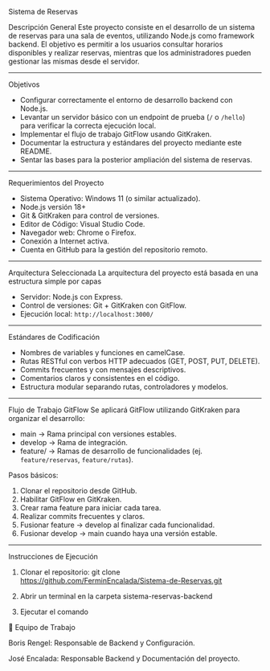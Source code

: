 Sistema de Reservas

Descripción General
Este proyecto consiste en el desarrollo de un sistema de reservas para una sala de eventos, utilizando Node.js como framework backend. El objetivo es permitir a los usuarios consultar horarios disponibles y realizar reservas, mientras que los administradores pueden gestionar las mismas desde el servidor.

---

Objetivos
- Configurar correctamente el entorno de desarrollo backend con Node.js.  
- Levantar un servidor básico con un endpoint de prueba (`/` o `/hello`) para verificar la correcta ejecución local.  
- Implementar el flujo de trabajo GitFlow usando GitKraken.  
- Documentar la estructura y estándares del proyecto mediante este README.  
- Sentar las bases para la posterior ampliación del sistema de reservas.

---

Requerimientos del Proyecto
- Sistema Operativo: Windows 11 (o similar actualizado).  
- Node.js versión 18+  
- Git & GitKraken para control de versiones.  
- Editor de Código: Visual Studio Code.  
- Navegador web: Chrome o Firefox.  
- Conexión a Internet activa.  
- Cuenta en GitHub para la gestión del repositorio remoto.

---

Arquitectura Seleccionada
La arquitectura del proyecto está basada en una estructura simple por capas


- Servidor: Node.js con Express.  
- Control de versiones: Git + GitKraken con GitFlow.  
- Ejecución local: `http://localhost:3000/`

---

Estándares de Codificación
- Nombres de variables y funciones en camelCase.  
- Rutas RESTful con verbos HTTP adecuados (GET, POST, PUT, DELETE).  
- Commits frecuentes y con mensajes descriptivos.  
- Comentarios claros y consistentes en el código.  
- Estructura modular separando rutas, controladores y modelos.

---

Flujo de Trabajo GitFlow
Se aplicará GitFlow utilizando GitKraken para organizar el desarrollo:

- main → Rama principal con versiones estables.  
- develop → Rama de integración.  
- feature/ → Ramas de desarrollo de funcionalidades (ej. `feature/reservas`, `feature/rutas`).

Pasos básicos:  
1. Clonar el repositorio desde GitHub.  
2. Habilitar GitFlow en GitKraken.  
3. Crear rama feature para iniciar cada tarea.  
4. Realizar commits frecuentes y claros.  
5. Fusionar feature → develop al finalizar cada funcionalidad.  
6. Fusionar develop → main cuando haya una versión estable.

---

Instrucciones de Ejecución
1. Clonar el repositorio:
git clone https://github.com/FerminEncalada/Sistema-de-Reservas.git

2. Abrir un terminal en la carpeta sistema-reservas-backend

3. Ejecutar el comando <node index.js>

👥 Equipo de Trabajo

Boris Rengel: Responsable de Backend y Configuración.

José Encalada: Responsable Backend y Documentación del proyecto.

